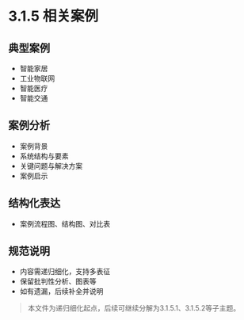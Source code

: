 # 3.1.5 相关案例

## 典型案例

- 智能家居
- 工业物联网
- 智能医疗
- 智能交通

## 案例分析

- 案例背景
- 系统结构与要素
- 关键问题与解决方案
- 案例启示

## 结构化表达

- 案例流程图、结构图、对比表

## 规范说明

- 内容需递归细化，支持多表征
- 保留批判性分析、图表等
- 如有遗漏，后续补全并说明

> 本文件为递归细化起点，后续可继续分解为3.1.5.1、3.1.5.2等子主题。
